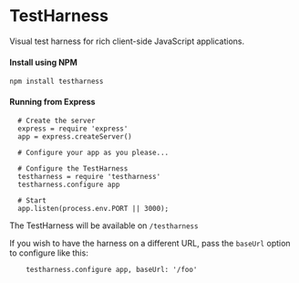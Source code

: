 # TestHarness

Visual test harness for rich client-side JavaScript applications.


#### Install using NPM

    npm install testharness


#### Running from Express

```coffee-script
  # Create the server
  express = require 'express'
  app = express.createServer()

  # Configure your app as you please...

  # Configure the TestHarness
  testharness = require 'testharness'
  testharness.configure app

  # Start
  app.listen(process.env.PORT || 3000);
```

The TestHarness will be available on `/testharness`

If you wish to have the harness on a different URL, pass the `baseUrl`
option to configure like this:

```coffee-script
    testharness.configure app, baseUrl: '/foo'
```